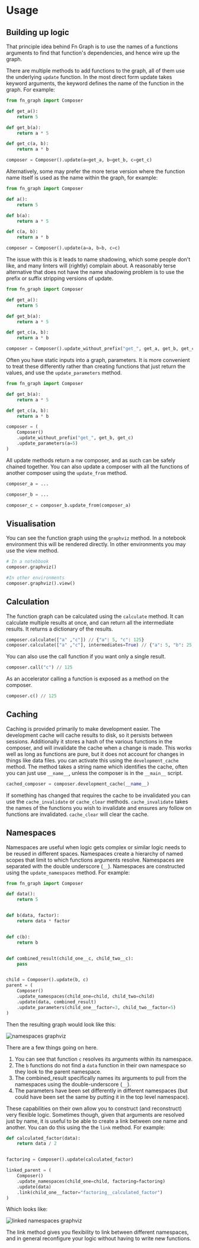 # Usage

## Building up logic

That principle idea behind Fn Graph is to use the names of a functions arguments to find that
function's dependencies, and hence wire up the graph.

There are multiple methods to add functions to the graph, all of them use the underlying
`update` function. In the most direct form update takes keyword arguments, the keyword defines
the name of the function in the graph. For example:

```python
from fn_graph import Composer

def get_a():
    return 5

def get_b(a):
    return a * 5

def get_c(a, b):
    return a * b

composer = Composer().update(a=get_a, b=get_b, c=get_c)
```

Alternatively, some may prefer the more terse version where the function name itself is used as
the name within the graph, for example:

```python
from fn_graph import Composer

def a():
    return 5

def b(a):
    return a * 5

def c(a, b):
    return a * b

composer = Composer().update(a=a, b=b, c=c)
```

The issue with this is it leads to name shadowing, which some people don't like, and many linters
will (rightly) complain about. A reasonably terse alternative that does not have the name
shadowing problem is to use the prefix or suffix stripping versions of update.

```python
from fn_graph import Composer

def get_a():
    return 5

def get_b(a):
    return a * 5

def get_c(a, b):
    return a * b

composer = Composer().update_without_prefix("get_", get_a, get_b, get_c)
```

Often you have static inputs into a graph, parameters. It is more convenient to treat these differently rather than creating functions that just return the values, and use the `update_parameters` method.

```python
from fn_graph import Composer

def get_b(a):
    return a * 5

def get_c(a, b):
    return a * b

composer = (
    Composer()
    .update_without_prefix("get_", get_b, get_c)
    .update_parameters(a=5)
)
```

All update methods return a nw composer, and as such can be safely chained together. You can also update a composer with all the functions of another composer using the `update_from` method.

```python
composer_a = ...

composer_b = ...

composer_c = composer_b.update_from(composer_a)
```

## Visualisation

You can see the function graph using the `graphviz` method. In a notebook environment this will be rendered directly. In other environments you may use the view method.

```python
# In a notebbook
composer.graphviz()

#In other environments
composer.graphviz().view()
```

## Calculation

The function graph can be calculated using the `calculate` method. It can calculate multiple results at once, and can return all the intermediate results. It returns a dictionary of the results.

```python
composer.calculate(["a" ,"c"]) // {"a": 5, "c": 125}
composer.calculate(["a" ,"c"], intermediates=True) // {"a": 5, "b": 25, "c": 125}
```

You can also use the call function if you want only a single result.

```python
composer.call("c") // 125
```

As an accelerator calling a function is exposed as a method on the composer.

```python
composer.c() // 125
```

## Caching

Caching is provided primarily to make development easier. The development cache will cache results to disk, so it persists between sessions. Additionally it stores a hash of the various functions in the composer, and will invalidate the cache when a change is made. This works well as long as functions are pure, but it does not account for changes in things like data files. you can activate this using the `development_cache` method. The method takes a string name which identifies the cache, often you can just use `__name__`, unless the composer is in the `__main__` script.

```python
cached_composer = composer.development_cache(__name__)
```

If something has changed that requires the cache to be invalidated you can use the `cache_invalidate`
or `cache_clear` methods. `cache_invalidate` takes the names of the functions you wish to invalidate and ensures any follow on functions are invalidated. `cache_clear` will clear the cache.

## Namespaces

Namespaces are useful when logic gets complex or similar logic needs to be reused in different spaces. Namespaces create a hierarchy of named scopes that limit to which functions arguments resolve. Namespaces are separated with the double underscore (`__`). Namespaces are constructed using the `update_namespaces` method. For example:

```python
from fn_graph import Composer

def data():
    return 5


def b(data, factor):
    return data * factor


def c(b):
    return b


def combined_result(child_one__c, child_two__c):
    pass


child = Composer().update(b, c)
parent = (
    Composer()
    .update_namespaces(child_one=child, child_two=child)
    .update(data, combined_result)
    .update_parameters(child_one__factor=3, child_two__factor=5)
)
```

Then the resulting graph would look like this:

![namespaces graphviz](namespaces.png)

There are a few things going on here.

1. You can see that function `c` resolves its arguments within its namespace.
2. The `b` functions do not find a `data` function in their own namespace so they look to the parent namespace.
3. The combined_result specifically names its arguments to pull from the namespaces using the double-underscore (`__`).
4. The parameters have been set differently in different namespaces (but could have been set the same by putting it in the top level namespace).

These capabilities on their own allow you to construct (and reconstruct) very flexible logic. Sometimes though, given that arguments are resolved just by name, it is useful to be able to create a link between one name and another. You can do this using the the `link` method. For example:

```python
def calculated_factor(data):
    return data / 2


factoring = Composer().update(calculated_factor)

linked_parent = (
    Composer()
    .update_namespaces(child_one=child, factoring=factoring)
    .update(data)
    .link(child_one__factor="factoring__calculated_factor")
)
```

Which looks like:

![linked namespaces graphviz](linked_namespaces.png)

The link method gives you flexibility to link between different namespaces, and in general reconfigure your logic without having to write new functions.
